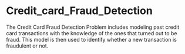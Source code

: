# Credit_card_Fraud_Detection
The Credit Card Fraud Detection Problem  includes modeling past credit card  transactions with the knowledge of the ones  that turned out to be fraud. This model is  then used to identify whether a new  transaction is fraudulent or not.
